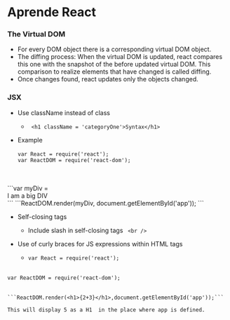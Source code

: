 # Aprende React

### The Virtual DOM

- For every DOM object there is a corresponding virtual DOM object.
- The diffing process:  When the virtual DOM is updated, react compares this one with the snapshot of the before updated virtual DOM. This comparison to realize elements that have changed is called diffing.
- Once changes found, react updates only the objects changed.

### JSX

- Use className instead of class

  - ``` <h1 className = 'categoryOne'>Syntax</h1>```
- Example <br><br>
  ```var React = require('react');```<br>
  ```var ReactDOM = require('react-dom');```
<br>
<br>
```var myDiv = <div className='big'>I am a big DIV</div>```
```ReactDOM.render(myDiv, document.getElementById('app')); ```

- Self-closing tags
  - Include slash in self-closing tags
    ``` <br />```

- Use of curly braces for JS expressions within HTML tags
  -  ```var React = require('react');```
   <br>
```var ReactDOM = require('react-dom');```
<br><br>

    ```ReactDOM.render(<h1>{2+3}</h1>,document.getElementById('app'));```

    This will display 5 as a H1  in the place where app is defined.   
